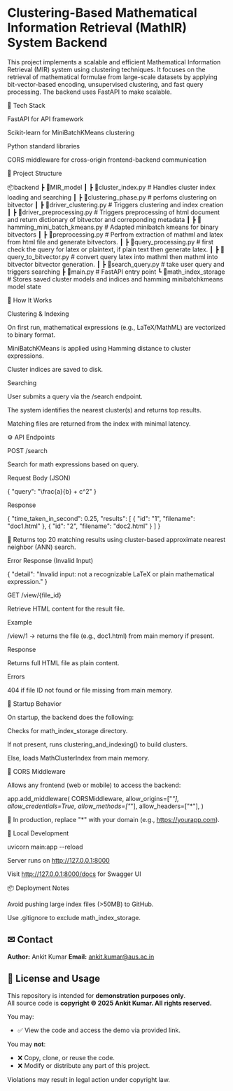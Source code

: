 # Clustering-Based Mathematical Information Retrieval (MathIR) System Backend
This project implements a scalable and efficient Mathematical Information Retrieval (MIR) system using clustering techniques. It focuses on the retrieval of mathematical formulae from large-scale datasets by applying bit-vector-based encoding, unsupervised clustering, and fast query processing. The backend uses FastAPI to make scalable. 

🔧 Tech Stack

FastAPI for API framework

Scikit-learn for MiniBatchKMeans clustering

Python standard libraries

CORS middleware for cross-origin frontend-backend communication

📁 Project Structure

📦backend
 ┣ 📂MIR_model
 ┃ ┣ 📜cluster_index.py          # Handles cluster index loading and searching
 ┃ ┣ 📜clustering_phase.py       # perfoms clustering on bitvector
 ┃ ┣ 📜driver_clustering.py      # Triggers clustering and index creation
 ┃ ┣ 📜driver_preprocessing.py   # Triggers preprocessing of html document and return dictionary of bitvector and correponding metadata
 ┃ ┣ 📜hamming_mini_batch_kmeans.py   # Adapted minibatch kmeans for binary bitvectors
 ┃ ┣ 📜preprocessing.py          # Perfrom extraction of mathml and latex from html file and generate bitvectors.
 ┃ ┣ 📜query_processing.py       # first check the query for latex or plaintext, if plain text then generate latex.
 ┃ ┣ 📜query_to_bitvector.py     # convert query latex into mathml then mathml into bitvector bitvector generation.
 ┃ ┣ 📜search_query.py           # take user query and triggers searching
 ┣ 📜main.py                     # FastAPI entry point
 ┗ 📁math_index_storage          # Stores saved cluster models and indices and hamming minibatchkmeans model state

🚀 How It Works

Clustering & Indexing

On first run, mathematical expressions (e.g., LaTeX/MathML) are vectorized to binary format.

MiniBatchKMeans is applied using Hamming distance to cluster expressions.

Cluster indices are saved to disk.

Searching

User submits a query via the /search endpoint.

The system identifies the nearest cluster(s) and returns top results.

Matching files are returned from the index with minimal latency.

⚙️ API Endpoints

POST /search

Search for math expressions based on query.

Request Body (JSON)

{
  "query": "\\frac{a}{b} + c^2"
}

Response

{
  "time_taken_in_second": 0.25,
  "results": [
    { "id": "1", "filename": "doc1.html" },
    { "id": "2", "filename": "doc2.html" }
  ]
}

🔸 Returns top 20 matching results using cluster-based approximate nearest neighbor (ANN) search.

Error Response (Invalid Input)

{
  "detail": "Invalid input: not a recognizable LaTeX or plain mathematical expression."
}

GET /view/{file_id}

Retrieve HTML content for the result file.

Example

/view/1 → returns the file (e.g., doc1.html) from main memory if present.

Response

Returns full HTML file as plain content.

Errors

404 if file ID not found or file missing from main memory.

🔄 Startup Behavior

On startup, the backend does the following:

Checks for math_index_storage directory.

If not present, runs clustering_and_indexing() to build clusters.

Else, loads MathClusterIndex from main memory.

🔐 CORS Middleware

Allows any frontend (web or mobile) to access the backend:

app.add_middleware(
    CORSMiddleware,
    allow_origins=["*"],
    allow_credentials=True,
    allow_methods=["*"],
    allow_headers=["*"],
)

🔸 In production, replace "*" with your domain (e.g., https://yourapp.com).

🧪 Local Development

uvicorn main:app --reload

Server runs on http://127.0.0.1:8000

Visit http://127.0.0.1:8000/docs for Swagger UI

📦 Deployment Notes

Avoid pushing large index files (>50MB) to GitHub.

Use .gitignore to exclude math_index_storage.

## ✉ Contact

**Author:** Ankit Kumar
**Email:** [ankit.kumar@aus.ac.in](mailto:ankit.kumar@aus.ac.in)


## 🚫 License and Usage

This repository is intended for **demonstration purposes only**.  
All source code is **copyright © 2025 Ankit Kumar. All rights reserved.**

You may:
- ✅ View the code and access the demo via provided link.

You may **not**:
- ❌ Copy, clone, or reuse the code.
- ❌ Modify or distribute any part of this project.

Violations may result in legal action under copyright law.

